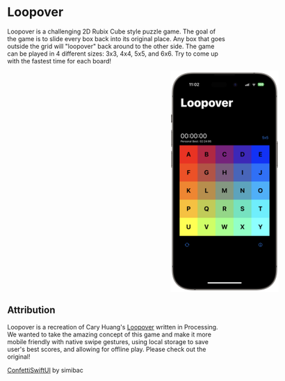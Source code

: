 # Loopover

Loopover is a challenging 2D Rubix Cube style puzzle game. The goal of the game is to slide every box back into its original place. Any box that goes outside the grid will "loopover" back around to the other side. The game can be played in 4 different sizes: 3x3, 4x4, 5x5, and 6x6. Try to come up with the fastest time for each board!

<div style="display: flex; align-items: center; justify-content: center ; width: 1000px">
  <img src="images/iphonedark2.png" width=250>
  <!-- <img src="images/iphonelight.png" width=250>
  <img src="images/iphonedark.png" width=250> -->
</div>

## Attribution
Loopover is a recreation of Cary Huang's [Loopover](https://openprocessing.org/sketch/580366/) written in Processing. We wanted to take the amazing concept of this game and make it more mobile friendly with native swipe gestures, using local storage to save user's best scores, and allowing for offline play. Please check out the original!

[ConfettiSwiftUI](https://github.com/simibac/ConfettiSwiftUI) by simibac


